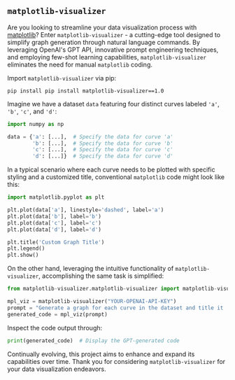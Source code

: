 ## `matplotlib-visualizer`

Are you looking to streamline your data visualization process with [matplotlib](https://matplotlib.org)? Enter `matplotlib-visualizer` - a cutting-edge tool designed to simplify graph generation through natural language commands. By leveraging OpenAI's GPT API, innovative prompt engineering techniques, and employing few-shot learning capabilities, `matplotlib-visualizer` eliminates the need for manual `matplotlib` coding.

Import `matplotlib-visualizer` via pip:
```
pip install pip install matplotlib-visualizer==1.0
```

Imagine we have a dataset `data` featuring four distinct curves labeled `'a'`, `'b'`, `'c'`, and `'d'`:
```python
import numpy as np

data = {'a': [...],  # Specify the data for curve 'a'
        'b': [...],  # Specify the data for curve 'b'
        'c': [...],  # Specify the data for curve 'c'
        'd': [...]}  # Specify the data for curve 'd'
```

In a typical scenario where each curve needs to be plotted with specific styling and a customized title, conventional `matplotlib` code might look like this:
```python
import matplotlib.pyplot as plt

plt.plot(data['a'], linestyle='dashed', label='a')
plt.plot(data['b'], label='b')
plt.plot(data['c'], label='c')
plt.plot(data['d'], label='d')

plt.title('Custom Graph Title')
plt.legend()
plt.show()
```

On the other hand, leveraging the intuitive functionality of `matplotlib-visualizer`, accomplishing the same task is simplified:
```python
from matplotlib-visualizer.matplotlib-visualizer import matplotlib-visualizer

mpl_viz = matplotlib-visualizer("YOUR-OPENAI-API-KEY")
prompt = "Generate a graph for each curve in the dataset and title it 'Custom Graph Title'. Set curve 'a' as a dashed line."
generated_code = mpl_viz(prompt)
```

Inspect the code output through:
```python
print(generated_code)  # Display the GPT-generated code
```

Continually evolving, this project aims to enhance and expand its capabilities over time. Thank you for considering `matplotlib-visualizer` for your data visualization endeavors.
